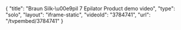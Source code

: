 {
    "title": "Braun Silk-\u00e9pil 7 Epilator Product demo video",
    "type": "solo",
    "layout": "iframe-static",
    "videoId": "3784741",
    "url": "\/tvpembed\/3784741"
}